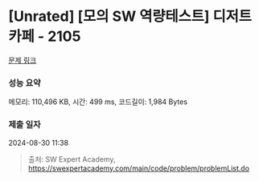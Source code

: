 # [Unrated] [모의 SW 역량테스트] 디저트 카페 - 2105 

[문제 링크](https://swexpertacademy.com/main/code/problem/problemDetail.do?contestProbId=AV5VwAr6APYDFAWu) 

### 성능 요약

메모리: 110,496 KB, 시간: 499 ms, 코드길이: 1,984 Bytes

### 제출 일자

2024-08-30 11:38



> 출처: SW Expert Academy, https://swexpertacademy.com/main/code/problem/problemList.do